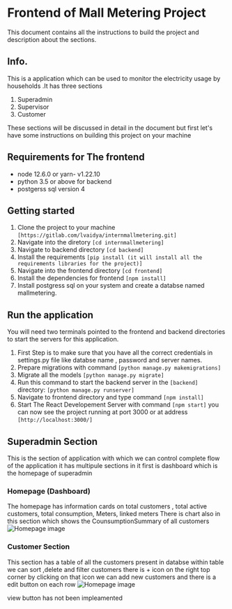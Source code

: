 # Frontend of Mall Metering Project
This document contains all the instructions to build the project and description about the sections.
## Info. 
This is a application which can be used to monitor the electricity usage by households .It has three sections 
 1. Superadmin 
 2. Supervisor
 3. Customer

These sections will be discussed in detail in the document  but first let's have some instructions on building this project on your machine 

## Requirements for The frontend
* node 12.6.0 or yarn- v1.22.10
* python 3.5 or above for backend
* postgerss sql  version 4


## Getting started
1. Clone the project to your machine ```[https://gitlab.com/lvaidya/internmallmetering.git]```
2. Navigate into the diretory ```[cd internmallmetering]```
4. Navigate to backend directory ```[cd backend]```
5. Install the requirements ```[pip install (it will install all the requirements libraries for the project)]```
5. Navigate into the frontend directory ```[cd frontend]```
5. Install the dependencies for frontend ```[npm install]```
6. Install postgress sql on your system and create a databse named mallmetering.

## Run the application
You will need two terminals pointed to the frontend and backend directories to start the servers for this application.
1. First Step is to make sure that you have all the correct credentials in settings.py file like  databse name , password and server names.
2. Prepare migrations with command ```[python manage.py makemigrations]```
3. Migrate all the models ```[python manage.py migrate]```
4. Run this command to start the backend server in the ```[backend]``` directory: ```[python manage.py runserver]``` 
5. Navigate to frontend directory and type command ```[npm install]```
6. Start The React Developement Server with command ```[npm start]``` you can now see the project running at port 3000 or at address ```[http://localhost:3000/]```

## Superadmin Section  
This is the section of application with which we can control complete flow of the application it has multipule sections in it 
first is dashboard which is the homepage of superadmin 
### Homepage (Dashboard)
The homepage has information cards on total customers , total active customers, total consumption, Meters, linked meters
There is chart also in this section which shows the CounsumptionSummary of all customers
![Homepage image](https://gitlab.com/lvaidya/internmallmetering/-/raw/3d4eb73231bc24a60dff9a9e4280b587a1ec9088/frontend/sreenshots/Dashboard.png)
### Customer Section
This section  has a table of all the customers present in databse within table we can sort ,delete and filter customers
there is + icon on the right top corner  by clicking on that icon we can add new  customers and there is a edit button on each row 
![Homepage image](https://gitlab.com/lvaidya/internmallmetering/-/raw/3d4eb73231bc24a60dff9a9e4280b587a1ec9088/frontend/sreenshots/Screenshot%202021-07-06%20093248.png)

view button has not been impleamented





















